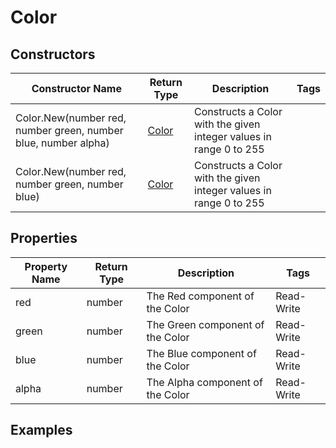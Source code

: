 # Color

## Constructors

| Constructor Name | Return Type | Description | Tags |
|---------------|-------------|-------------|------|
| Color.New(number red, number green, number blue, number alpha) | [Color](color) | 	Constructs a Color with the given integer values in range 0 to 255 |
| Color.New(number red, number green, number blue) | [Color](color) | Constructs a Color with the given integer values in range 0 to 255 |

## Properties

| Property Name | Return Type | Description | Tags |
|---------------|-------------|-------------|------|
| red | number | 	The Red component of the Color | Read-Write |
| green | number | The Green component of the Color | Read-Write |
| blue | number | The Blue component of the Color | Read-Write |
| alpha | number | The Alpha component of the Color | Read-Write |

## Examples

